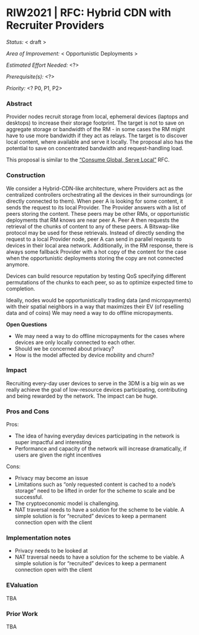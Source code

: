# RIW2021 | RFC: Hybrid CDN with Recruiter Providers

_Status:_ < draft >

_Area of Improvement:_ < Opportunistic Deployments >

_Estimated Effort Needed:_ <?>

_Prerequisite(s):_ <?>

_Priority:_ <? P0, P1, P2>

### Abstract

Provider nodes recruit storage from local, ephemeral devices (laptops and desktops) to increase their storage footprint. The target is not to save on aggregate storage or bandwidth of the RM - in some cases the RM might have to use more bandwidth if they act as relays. The target is to discover local content, where available and serve it locally. The proposal also has the potential to save on concentrated bandwidth and request-handling load.

This proposal is similar to the [“Consume Global, Serve Local”](https://github.com/protocol/ResNetLab/pull/26) RFC.

### Construction

We consider a Hybrid-CDN-like architecture, where Providers act as the centralized controllers orchestrating all the devices in their surroundings (or directly connected to them). When peer A is looking for some content, it sends the request to its local Provider. The Provider answers with a list of peers storing the content. These peers may be other RMs, or opportunistic deployments that RM knows are near peer A. Peer A then requests the retrieval of the chunks of content to any of these peers. A Bitswap-like protocol may be used for these retrievals. Instead of directly sending the request to a local Provider node, peer A can send in parallel requests to devices in their local area network. Additionally, in the RM response, there is always some fallback Provider with a hot copy of the content for the case when the opportunistic deployments storing the copy are not connected anymore. 

Devices can build resource reputation by testing QoS specifying different permutations of the chunks to each peer, so as to optimize expected time to completion.

Ideally, nodes would be opportunistically trading data (and micropayments) with their spatial neighbors in a way that maximizes their EV (of reselling data and of coins)
We may need a way to do offline micropayments.

**Open Questions**

- We may need a way to do offline micropayments for the cases where devices are only locally connected to each other. 
- Should we be concerned about privacy?
- How is the model affected by device mobility and churn?

### Impact

Recruiting every-day user devices to serve in the 3DM is a big win as we really achieve the goal of low-resource devices participating, contributing and being rewarded by the network. The impact can be huge.

### Pros and Cons

Pros:
- The idea of having everyday devices participating in the network is super impactful and interesting
- Performance and capacity of the network will increase dramatically, if users are given the right incentives

Cons:
- Privacy may become an issue
- Limitations such as “only requested content is cached to a node’s storage” need to be lifted in order for the scheme to scale and be successful.
- The cryptoeconomic model is challenging.
- NAT traversal needs to have a solution for the scheme to be viable. A simple solution is for “recruited” devices to keep a permanent connection open with the client

### Implementation notes

- Privacy needs to be looked at
- NAT traversal needs to have a solution for the scheme to be viable. A simple solution is for “recruited” devices to keep a permanent connection open with the client

### EValuation

TBA

### Prior Work

TBA
